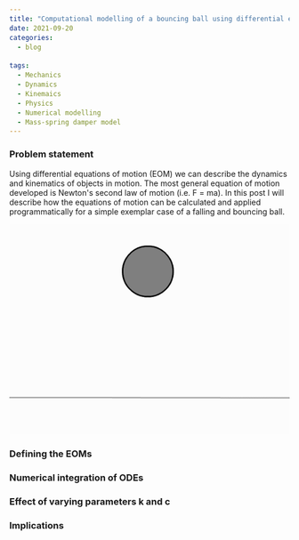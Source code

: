 ```yaml
---
title: "Computational modelling of a bouncing ball using differential equations of motion"
date: 2021-09-20
categories:
  - blog

tags:
  - Mechanics
  - Dynamics
  - Kinemaics
  - Physics
  - Numerical modelling
  - Mass-spring damper model
---
```


### Problem statement

Using differential equations of motion (EOM) we can describe the dynamics and kinematics of objects in motion. The most general equation of motion developed is Newton's second law of motion (i.e. F = ma). In this post I will describe how the equations of motion can be calculated and applied programmatically for a simple exemplar case of a falling and bouncing ball.

<p align="center">
  <img src="/assets/images/EOM-contact-modelling/Bouncing ball.gif" width="700">
</p>

### Defining the EOMs



### Numerical integration of ODEs



### Effect of varying parameters k and c



### Implications









